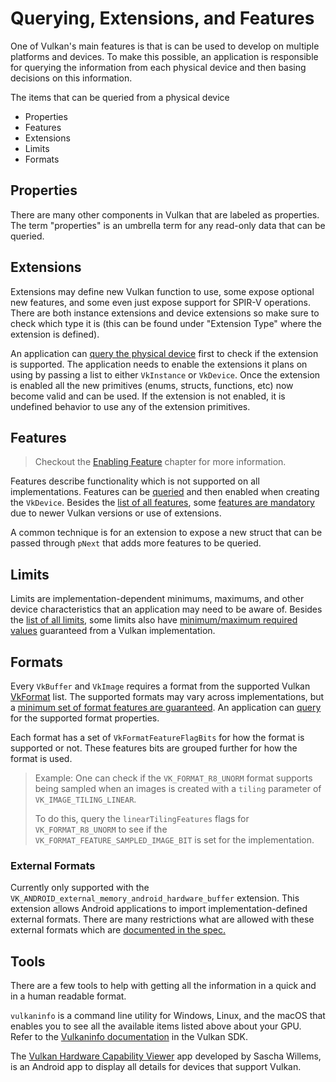 # Querying, Extensions, and Features

One of Vulkan's main features is that is can be used to develop on multiple platforms and devices. To make this possible, an application is responsible for querying the information from each physical device and then basing decisions on this information.

The items that can be queried from a physical device
- Properties
- Features
- Extensions
- Limits
- Formats

## Properties

There are many other components in Vulkan that are labeled as properties. The term "properties" is an umbrella term for any read-only data that can be queried.

## Extensions

Extensions may define new Vulkan function to use, some expose optional new features, and some even just expose support for SPIR-V operations. There are both instance extensions and device extensions so make sure to check which type it is (this can be found under "Extension Type" where the extension is defined).

An application can [query the physical device](https://www.khronos.org/registry/vulkan/specs/1.2/html/vkspec.html#extendingvulkan-extensions) first to check if the extension is supported. The application needs to enable the extensions it plans on using by passing a list to either `VkInstance` or `VkDevice`. Once the extension is enabled all the new primitives (enums, structs, functions, etc) now become valid and can be used. If the extension is not enabled, it is undefined behavior to use any of the extension primitives.

## Features

> Checkout the [Enabling Feature](./enabling_features.md) chapter for more information.

Features describe functionality which is not supported on all implementations. Features can be [queried](https://www.khronos.org/registry/vulkan/specs/1.2/html/vkspec.html#vkGetPhysicalDeviceFeatures) and then enabled when creating the `VkDevice`. Besides the [list of all features](https://www.khronos.org/registry/vulkan/specs/1.2/html/vkspec.html#features), some [features are mandatory](https://www.khronos.org/registry/vulkan/specs/1.2-extensions/html/vkspec.html#features-requirements) due to newer Vulkan versions or use of extensions.

A common technique is for an extension to expose a new struct that can be passed through `pNext` that adds more features to be queried.

## Limits

Limits are implementation-dependent minimums, maximums, and other device characteristics that an application may need to be aware of. Besides the [list of all limits](https://www.khronos.org/registry/vulkan/specs/1.2/html/vkspec.html#limits), some limits also have [minimum/maximum required values](https://www.khronos.org/registry/vulkan/specs/1.2/html/vkspec.html#limits-minmax) guaranteed from a Vulkan implementation.

## Formats

Every `VkBuffer` and `VkImage` requires a format from the supported Vulkan [VkFormat](https://www.khronos.org/registry/vulkan/specs/1.2/html/vkspec.html#formats-definition) list. The supported formats may vary across implementations, but a [minimum set of format features are guaranteed](https://www.khronos.org/registry/vulkan/specs/1.2/html/vkspec.html#features-required-format-support). An application can [query](https://www.khronos.org/registry/vulkan/specs/1.2/html/vkspec.html#formats-properties) for the supported format properties.

Each format has a set of `VkFormatFeatureFlagBits` for how the format is supported or not. These features bits are grouped further for how the format is used.

> Example: One can check if the `VK_FORMAT_R8_UNORM` format supports being sampled when an images is created with a `tiling` parameter of `VK_IMAGE_TILING_LINEAR`.
>
> To do this, query the `linearTilingFeatures` flags for `VK_FORMAT_R8_UNORM` to see if the `VK_FORMAT_FEATURE_SAMPLED_IMAGE_BIT` is set for the implementation.

### External Formats

Currently only supported with the `VK_ANDROID_external_memory_android_hardware_buffer` extension. This extension allows Android applications to import implementation-defined external formats. There are many restrictions what are allowed with these external formats which are [documented in the spec.](https://www.khronos.org/registry/vulkan/specs/1.2-extensions/html/vkspec.html#memory-external-android-hardware-buffer-external-formats)

## Tools

There are a few tools to help with getting all the information in a quick and in a human readable format.

`vulkaninfo` is a command line utility for Windows, Linux, and the macOS that enables you to see all the available items listed above about your GPU. Refer to the [Vulkaninfo documentation](https://vulkan.lunarg.com/doc/sdk/latest/windows/vulkaninfo.html) in the Vulkan SDK.

The [Vulkan Hardware Capability Viewer](https://play.google.com/store/apps/details?id=de.saschawillems.vulkancapsviewer&hl=en_US) app developed by Sascha Willems, is an Android app to display all details for devices that support Vulkan.
